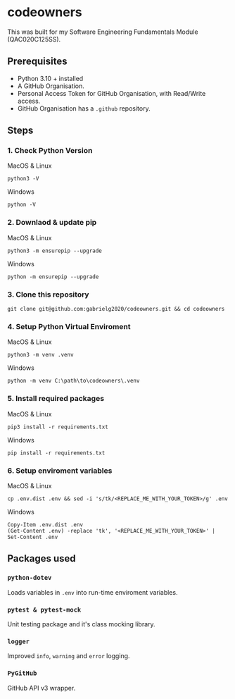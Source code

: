 # codeowners

This was built for my Software Engineering Fundamentals Module (QAC020C125SS).

## Prerequisites

- Python 3.10 + installed
- A GitHub Organisation.
- Personal Access Token for GitHub Organisation, with Read/Write access.
- GitHub Organisation has a `.github` repository.

## Steps

### 1. Check Python Version

MacOS & Linux
```shell
python3 -V
```
Windows
```shell
python -V
```

### 2. Downlaod & update pip

MacOS & Linux
```shell
python3 -m ensurepip --upgrade
```
Windows
```shell
python -m ensurepip --upgrade
```

### 3. Clone this repository
```shell
git clone git@github.com:gabrielg2020/codeowners.git && cd codeowners
```

### 4. Setup Python Virtual Enviroment

MacOS & Linux
```shell
python3 -m venv .venv
```
Windows
```shell
python -m venv C:\path\to\codeowners\.venv
```

### 5. Install required packages

MacOS & Linux
```shell
pip3 install -r requirements.txt
```
Windows
```shell
pip install -r requirements.txt
```

### 6. Setup enviroment variables

MacOS & Linux
```shell
cp .env.dist .env && sed -i 's/tk/<REPLACE_ME_WITH_YOUR_TOKEN>/g' .env
```
Windows
```shell
Copy-Item .env.dist .env
(Get-Content .env) -replace 'tk', '<REPLACE_ME_WITH_YOUR_TOKEN>' | Set-Content .env
```
## Packages used

### `python-dotev`

Loads variables in `.env` into run-time enviroment variables.

### `pytest & pytest-mock`

Unit testing package and it's class mocking library.

### `logger`

Improved `info`, `warning` and `error` logging.

### `PyGitHub`

GitHub API v3 wrapper.



